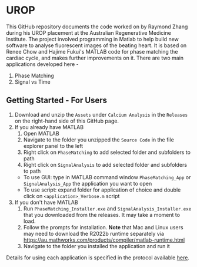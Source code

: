 # UROP

This GitHub repository documents the code worked on by Raymond Zhang during his UROP placement at the Australian Regenerative Medicine Institute.
The project involved programming in Matlab to help build new software to analyse fluorescent images of the beating heart.
It is based on Renee Chow and Hajime Fukui's MATLAB code for phase matching the cardiac cycle, and makes further improvements on it.
There are two main applications developed here - 

1. Phase Matching
2. Signal vs Time

## Getting Started - For Users
1. Download and unzip the `Assets` under `Calcium Analysis` in the `Releases` on the right-hand side of this GitHub page.
2. If you already have MATLAB
	1. Open MATLAB
	2. Navigate to the folder you unzipped the `Source Code` in the file explorer panel to the left
	3. Right click on `PhaseMatching` to add selected folder and subfolders to path
	4. Right click on `SignalAnalysis` to add selected folder and subfolders to path
	- To use GUI: type in MATLAB command window `PhaseMatching_App` or `SignalAnalysis_App` the application you want to open
	- To use script: expand folder for application of choice and double click on `<application>_Verbose.m` script
3. If you don't have MATLAB
	1. Run `PhaseMatching_Installer.exe` and `SignalAnalysis_Installer.exe` that you downloaded from the releases. It may take a moment to load.
	2. Follow the prompts for installation. **Note** that Mac and Linux users may need to download the R2022b runtime separately via https://au.mathworks.com/products/compiler/matlab-runtime.html
	3. Navigate to the folder you installed the application and run it

Details for using each application is specified in the protocol available [here](https://armi.org.au/our-groups/chow-group/).
